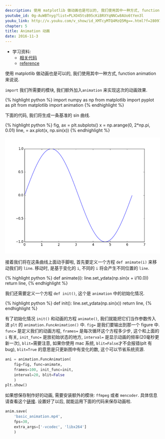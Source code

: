 ```yaml
---
description: 使用 matplotlib 做动画也是可以的, 我们使用其中一种方式, function animation 来说说.
youtube_id: 0g-AuWBTnyg?list=PLXO45tsB95cKiBRXYqNNCw8AUo6tYen3l
youku_link: http://v.youku.com/v_show/id_XMTcyMTQ4MzQ5Mg==.html?f=28097045&o=1
chapter: 5
title: Animation 动画
date: 2016-11-3
---
```

* 学习资料:
  * [相关代码](https://github.com/MorvanZhou/tutorials/blob/master/matplotlibTUT/plt19_animation.py)
  * [reference](http://matplotlib.org/examples/animation/simple_anim.html)
  
使用 matplotlib 做动画也是可以的, 我们使用其中一种方式, function animation 来说说.

`import` 我们所需要的模块, 我们额外加入`animation` 来实现这次的动画效果. 

{% highlight python %}
import numpy as np
from matplotlib import pyplot as plt
from matplotlib import animation
{% endhighlight %}

下面的代码, 我们将生成一条基准的 sin 曲线.

{% highlight python %}
fig, ax = plt.subplots()
x = np.arange(0, 2*np.pi, 0.01)
line, = ax.plot(x, np.sin(x))
{% endhighlight %}

<img class="course-image" src="/static/results/plt/5_1_1.png">

接着我们将在这条曲线上面动手脚啦, 首先要定义一个方程 `def animate(i)` 
来移动我们的 `line`. 移动时, 是基于变化的 `i`, 不同的 `i` 
将会产生不同位置的 `line`.

{% highlight python %}
def animate(i):
    line.set_ydata(np.sin(x + i/10.0)) 
    return line,
{% endhighlight %}

我们还需要定义一个方程 `def init()`, 这个是 `animation` 中的初始化情况.

{% highlight python %}
def init():
    line.set_ydata(np.sin(x))
    return line,
{% endhighlight %}

有了初始化情况 `init()` 和动画的方程 `animate()`, 我们就能把它们当作参数传入进 
`plt` 的 `animation.FuncAnimation()` 中. `fig=` 是我们要输出到那一个 figure 中.
`func=` 是定义我们的动画方程, `frames=` 是每次循环这个方程多少步, 这个和上面的 `i` 有关,
`init_func=` 是放初始状态的地方, `interval=` 是显示动画的频率(20毫秒更新一次),
`blit=`需要注意, 如果你使用 mac 系统, `blit=False`才不会报错(plt 有 bug), 
 `blit=True` 的意思是只更新图中有变化的数, 这个可以节省系统资源.

```python
ani = animation.FuncAnimation(
    fig=fig, func=animate, 
    frames=100, init_func=init,
    interval=20, blit=False
    )
plt.show()
```

如果想保存制作好的动画, 需要安装额外的模块: `ffmpeg` 或者 `mencoder`. 
具体信息请查看这个[链接](http://matplotlib.sourceforge.net/api/animation_api.html).
设置好了以后, 就能运用下面的代码来保存动画啦.

```python
anim.save(
    'basic_animation.mp4', 
    fps=30, 
    extra_args=['-vcodec', 'libx264']
    )
```